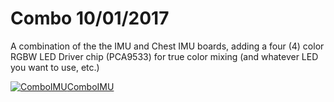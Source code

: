 # Combo 10/01/2017

A combination of the the IMU and Chest IMU boards,
adding a four (4) color RGBW LED Driver chip (PCA9533)
for true color mixing (and whatever LED you want to use, etc.)

[![ComboIMU](https://raw.githubusercontent.com/NullSpaceVR/mkIII-firmware/combo_10_01_2017/combo_10_01_2017/images/combo_10_01_2017_top.png?raw=true)ComboIMU](https://github.com/NullSpaceVR/mkIII-firmware/blob/master/combo_10_01_2017)

